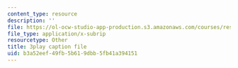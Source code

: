 ```yaml
---
content_type: resource
description: ''
file: https://ol-ocw-studio-app-production.s3.amazonaws.com/courses/res-21g-506-kanji-learning-any-time-any-place-for-japanese-vi-spring-2021/b3a52eef49fb5b619dbb5fb41a394151_RrPfRygcwFA.vtt
file_type: application/x-subrip
resourcetype: Other
title: 3play caption file
uid: b3a52eef-49fb-5b61-9dbb-5fb41a394151
---
```


